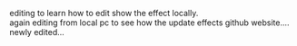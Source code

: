 editing to learn how to edit show the effect locally.
</br>
again editing from local pc to see how the update effects github website....
</br>
newly edited...